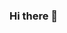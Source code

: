 ### Hi there 👋

<!--
**elliottbarnes/elliottbarnes** is a ✨ _special_ ✨ repository because its `README.md` (this file) appears on your GitHub profile.

## → My Languages/Tools
![Java](https://img.shields.io/badge/Java-ED8B00?style=for-the-badge&logo=java&logoColor=white)
![Docker](https://img.shields.io/badge/Docker-2CA5E0?style=for-the-badge&logo=docker&logoColor=white)
![Spring](https://img.shields.io/badge/Spring-6DB33F?style=for-the-badge&logo=spring&logoColor=white)
![PostgreSQL](https://img.shields.io/badge/PostgreSQL-316192?style=for-the-badge&logo=postgresql&logoColor=white)
![TypeScript](https://img.shields.io/badge/TypeScript-007ACC?style=for-the-badge&logo=typescript&logoColor=white)
![SAAS](https://img.shields.io/badge/Sass-CC6699?style=for-the-badge&logo=sass&logoColor=white)
![React](https://img.shields.io/badge/React-20232A?style=for-the-badge&logo=react&logoColor=61DAFB)
![Redux](https://img.shields.io/badge/Redux-593D88?style=for-the-badge&logo=redux&logoColor=white)

## → I am interested in working with
![Java](https://img.shields.io/badge/Java-ED8B00?style=for-the-badge&logo=java&logoColor=white)
![Kotlin](https://img.shields.io/badge/Kotlin-0095D5?&style=for-the-badge&logo=kotlin&logoColor=white)
![Golang](https://img.shields.io/badge/Go-00ADD8?style=for-the-badge&logo=go&logoColor=white)
![TypeScript](https://img.shields.io/badge/TypeScript-007ACC?style=for-the-badge&logo=typescript&logoColor=white)
![GCP](https://img.shields.io/badge/Google_Cloud-4285F4?style=for-the-badge&logo=google-cloud&logoColor=white)
![AWS](https://img.shields.io/badge/Amazon_AWS-232F3E?style=for-the-badge&logo=amazon-aws&logoColor=white)


## → Social Media Links
[![Github](https://img.shields.io/badge/GitHub-100000?style=for-the-badge&logo=github&logoColor=white)](https://github.com/elliottbarnes)
[![Linkedin](https://img.shields.io/badge/LinkedIn-0077B5?style=for-the-badge&logo=linkedin&logoColor=white)](https://www.linkedin.com/in/enbarnes/)
[![Google Developer](https://img.shields.io/badge/Google_Developer-D14836?style=for-the-badge&logo=google&logoColor=white)](https://google.dev/u/109702062079405060980)
[![Instagram](https://img.shields.io/badge/Instagram-E4405F?style=for-the-badge&logo=instagram&logoColor=white)](https://www.instagram.com/elliottbarness/)
[![Twitter](https://img.shields.io/badge/Twitter-1DA1F2?style=for-the-badge&logo=twitter&logoColor=white)](https://twitter.com/elliottbarness)
[![Gmail](https://img.shields.io/badge/Gmail-D14836?style=for-the-badge&logo=gmail&logoColor=white)](mailto:enbarnes@mun.ca)


Here are some ideas to get you started:

- 🔭 I’m currently working on ...
- 🌱 I’m currently learning ...
- 👯 I’m looking to collaborate on ...
- 🤔 I’m looking for help with ...
- 💬 Ask me about ...
- 📫 How to reach me: ...
- 😄 Pronouns: ...
- ⚡ Fun fact: ...
-->
